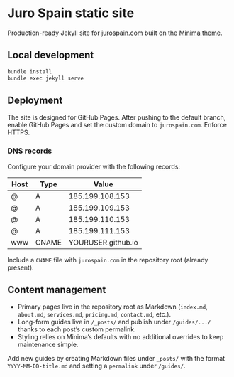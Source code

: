 # Juro Spain static site

Production-ready Jekyll site for [jurospain.com](https://jurospain.com) built on the [Minima theme](https://github.com/jekyll/minima).

## Local development

```bash
bundle install
bundle exec jekyll serve
```

## Deployment

The site is designed for GitHub Pages. After pushing to the default branch, enable GitHub Pages and set the custom domain to `jurospain.com`. Enforce HTTPS.

### DNS records

Configure your domain provider with the following records:

| Host | Type | Value |
| --- | --- | --- |
| @ | A | 185.199.108.153 |
| @ | A | 185.199.109.153 |
| @ | A | 185.199.110.153 |
| @ | A | 185.199.111.153 |
| www | CNAME | YOURUSER.github.io |

Include a `CNAME` file with `jurospain.com` in the repository root (already present).

## Content management

- Primary pages live in the repository root as Markdown (`index.md`, `about.md`, `services.md`, `pricing.md`, `contact.md`, etc.).
- Long-form guides live in `/_posts/` and publish under `/guides/.../` thanks to each post’s custom permalink.
- Styling relies on Minima’s defaults with no additional overrides to keep maintenance simple.

Add new guides by creating Markdown files under `_posts/` with the format `YYYY-MM-DD-title.md` and setting a `permalink` under `/guides/`.
